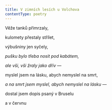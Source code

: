 ```yaml
---
title: V zimních lesích u Volchova
contentType: poetry
---
```


<section>

Věže tanků přimrzaly,

kulomety přestaly střílet,

výbušniny jen syčely,

_pušku bylo třeba nosit pod kabátem,_

</section>

<section>

_ale vši, vši žraly jako dřív —_

</section>

<section>

myslel jsem na lásku, abych nemyslel na smrt,

_a na smrt jsem myslel, abych nemyslel na lásku —_

</section>

<section>

dostal jsem dopis psaný v Bruselu

a v červnu

</section>
